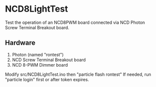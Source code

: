 # NCD8LightTest

Test the operation of an NCD8PWM board connected via NCD Photon Screw Terminal Breakout board.

## Hardware
1. Photon (named "rontest")
2. NCD Screw Terminal Breakout board
3. NCD 8-PWM Dimmer board

Modify src/NCD8LightTest.ino then "particle flash rontest"
If needed, run "particle login" first or after token expires.
